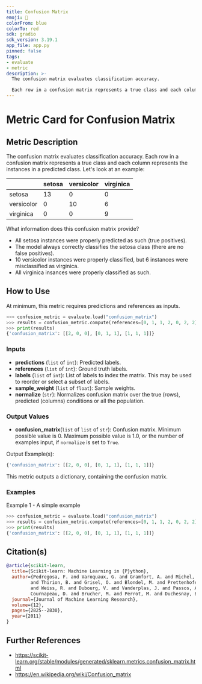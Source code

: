 ```yaml
---
title: Confusion Matrix
emoji: 🤗 
colorFrom: blue
colorTo: red
sdk: gradio
sdk_version: 3.19.1
app_file: app.py
pinned: false
tags:
- evaluate
- metric
description: >-
  The confusion matrix evaluates classification accuracy. 

  Each row in a confusion matrix represents a true class and each column represents the instances in a predicted class.
---
```


# Metric Card for Confusion Matrix


## Metric Description

The confusion matrix evaluates classification accuracy. Each row in a confusion matrix represents a true class and each column represents the instances in a predicted class. Let's look at an example:

|            | setosa | versicolor | virginica |
| ---------- | ------ | ---------- | --------- |
| setosa     | 13     | 0          | 0         |
| versicolor | 0      | 10         | 6         |
| virginica  | 0      | 0          | 9         |

What information does this confusion matrix provide?

* All setosa instances were properly predicted as such (true positives).
* The model always correctly classifies the setosa class (there are no false positives).
* 10 versicolor instances were properly classified, but 6 instances were misclassified as virginica.
* All virginica insances were properly classified as such.


## How to Use

At minimum, this metric requires predictions and references as inputs.

```python
>>> confusion_metric = evaluate.load("confusion_matrix")
>>> results = confusion_metric.compute(references=[0, 1, 1, 2, 0, 2, 2], predictions=[0, 2, 1, 1, 0, 2, 0])
>>> print(results)
{'confusion_matrix': [[2, 0, 0], [0, 1, 1], [1, 1, 1]]}
```


### Inputs
- **predictions** (`list` of `int`): Predicted labels.
- **references** (`list` of `int`): Ground truth labels.
- **labels** (`list` of `int`): List of labels to index the matrix. This may be used to reorder or select a subset of labels.
- **sample_weight** (`list` of `float`): Sample weights.
- **normalize** (`str`): Normalizes confusion matrix over the true (rows), predicted (columns) conditions or all the population. 


### Output Values
- **confusion_matrix**(`list` of `list` of `str`): Confusion matrix. Minimum possible value is 0. Maximum possible value is 1.0, or the number of examples input, if `normalize` is set to `True`.

Output Example(s):
```python
{'confusion_matrix': [[2, 0, 0], [0, 1, 1], [1, 1, 1]]}
```

This metric outputs a dictionary, containing the confusion matrix.


### Examples

Example 1 - A simple example

```python
>>> confusion_metric = evaluate.load("confusion_matrix")
>>> results = confusion_metric.compute(references=[0, 1, 1, 2, 0, 2, 2], predictions=[0, 2, 1, 1, 0, 2, 0])
>>> print(results)
{'confusion_matrix': [[2, 0, 0], [0, 1, 1], [1, 1, 1]]}
```

## Citation(s)
```bibtex
@article{scikit-learn,
  title={Scikit-learn: Machine Learning in {P}ython},
  author={Pedregosa, F. and Varoquaux, G. and Gramfort, A. and Michel, V.
         and Thirion, B. and Grisel, O. and Blondel, M. and Prettenhofer, P.
         and Weiss, R. and Dubourg, V. and Vanderplas, J. and Passos, A. and
         Cournapeau, D. and Brucher, M. and Perrot, M. and Duchesnay, E.},
  journal={Journal of Machine Learning Research},
  volume={12},
  pages={2825--2830},
  year={2011}
}
```


## Further References

* https://scikit-learn.org/stable/modules/generated/sklearn.metrics.confusion_matrix.html
* https://en.wikipedia.org/wiki/Confusion_matrix